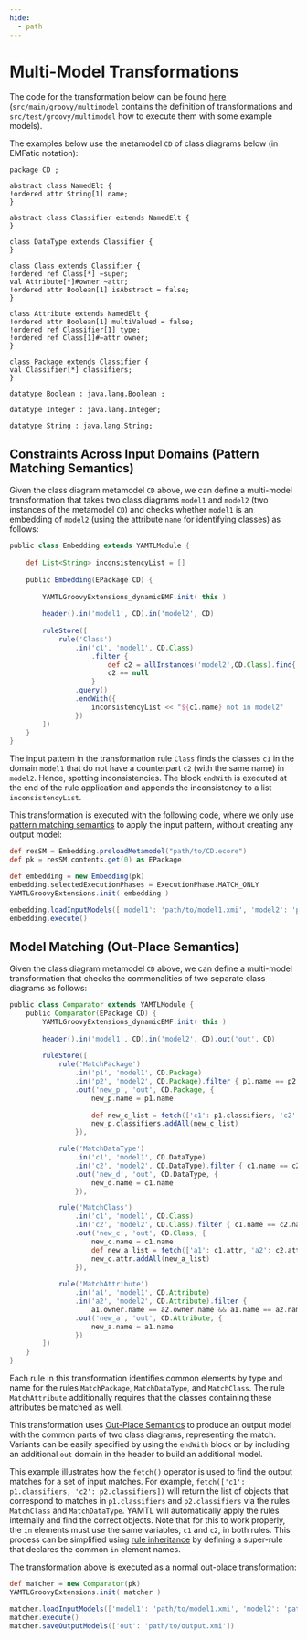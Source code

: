 ```yaml
---
hide:
  - path
---
```


# Multi-Model Transformations

The code for the transformation below can be found [here](https://github.com/yamtl/examples/tree/master/multimodel) (`src/main/groovy/multimodel` contains the definition of transformations and `src/test/groovy/multimodel` how to execute them with some example models).

The examples below use the metamodel `CD` of class diagrams below (in EMFatic notation):

```emfatic
package CD ;

abstract class NamedElt {
!ordered attr String[1] name;
}

abstract class Classifier extends NamedElt {
}

class DataType extends Classifier {
}

class Class extends Classifier {
!ordered ref Class[*] ~super;
val Attribute[*]#owner ~attr;
!ordered attr Boolean[1] isAbstract = false;
}

class Attribute extends NamedElt {
!ordered attr Boolean[1] multiValued = false;
!ordered ref Classifier[1] type;
!ordered ref Class[1]#~attr owner;
}

class Package extends Classifier {
val Classifier[*] classifiers;
}

datatype Boolean : java.lang.Boolean ;

datatype Integer : java.lang.Integer;

datatype String : java.lang.String;
```

## Constraints Across Input Domains (Pattern Matching Semantics)

Given the class diagram metamodel `CD` above, we can define a multi-model transformation that takes two class diagrams `model1` and `model2` (two instances of the metamodel `CD`) and checks whether `model1` is an embedding of `model2` (using the attribute `name` for identifying classes) as follows:

```groovy
public class Embedding extends YAMTLModule {
	
	def List<String> inconsistencyList = []
	
	public Embedding(EPackage CD) {
		
		YAMTLGroovyExtensions_dynamicEMF.init( this )
		
		header().in('model1', CD).in('model2', CD)
		
		ruleStore([
			rule('Class')
				.in('c1', 'model1', CD.Class)
					.filter { 
						def c2 = allInstances('model2',CD.Class).find{ it.name == c1.name}
						c2 == null
					}
				.query()
				.endWith({
					inconsistencyList << "${c1.name} not in model2"
				})
		])
	}	
}
```

The input pattern in the transformation rule `Class` finds the classes `c1` in the domain `model1` that do not have a counterpart `c2` (with the same name) in `model2`. Hence, spotting inconsistencies. The block `endWith` is executed at the end of the rule application and appends the inconsistency to a list `inconsistencyList`.

This transformation is executed with the following code, where we only use [pattern matching semantics](yamtl-reference.html#pattern-matching-semantics) to apply the input pattern, without creating any output model:

```groovy
def resSM = Embedding.preloadMetamodel("path/to/CD.ecore")
def pk = resSM.contents.get(0) as EPackage

def embedding = new Embedding(pk)
embedding.selectedExecutionPhases = ExecutionPhase.MATCH_ONLY
YAMTLGroovyExtensions.init( embedding )

embedding.loadInputModels(['model1': 'path/to/model1.xmi', 'model2': 'path/to/model2.xmi'])
embedding.execute()
```


## Model Matching (Out-Place Semantics)

Given the class diagram metamodel `CD` above, we can define a multi-model transformation that checks the commonalities of two separate class diagrams as follows:


```groovy
public class Comparator extends YAMTLModule {
	public Comparator(EPackage CD) {
		YAMTLGroovyExtensions_dynamicEMF.init( this )
		
		header().in('model1', CD).in('model2', CD).out('out', CD)
		
		ruleStore([
			rule('MatchPackage')
				.in('p1', 'model1', CD.Package)
				.in('p2', 'model2', CD.Package).filter { p1.name == p2.name }
				.out('new_p', 'out', CD.Package, {
					new_p.name = p1.name
					
					def new_c_list = fetch(['c1': p1.classifiers, 'c2': p2.classifiers])
					new_p.classifiers.addAll(new_c_list)
				}),

			rule('MatchDataType')
				.in('c1', 'model1', CD.DataType)
				.in('c2', 'model2', CD.DataType).filter { c1.name == c2.name }
				.out('new_d', 'out', CD.DataType, {
					new_d.name = c1.name
				}),

			rule('MatchClass')
				.in('c1', 'model1', CD.Class)
				.in('c2', 'model2', CD.Class).filter { c1.name == c2.name }
				.out('new_c', 'out', CD.Class, {
					new_c.name = c1.name
					def new_a_list = fetch(['a1': c1.attr, 'a2': c2.attr])
					new_c.attr.addAll(new_a_list)
				}),
			
			rule('MatchAttribute')
				.in('a1', 'model1', CD.Attribute)
				.in('a2', 'model2', CD.Attribute).filter { 
					a1.owner.name == a2.owner.name && a1.name == a2.name }
				.out('new_a', 'out', CD.Attribute, {
					new_a.name = a1.name
				})
		])
	}
}
```

Each rule in this transformation identifies common elements by type and name for the rules `MatchPackage`, `MatchDataType`, and `MatchClass`. The rule `MatchAttribute` additionally requires that the classes containing these attributes be matched as well.

This transformation uses [Out-Place Semantics](yamtl-reference.html#out-place-transformation-semantics) to produce an output model with the common parts of two class diagrams, representing the match. Variants can be easily specified by using the `endWith` block or by including an additional `out` domain in the header to build an additional model.

This example illustrates how the `fetch()` operator is used to find the output matches for a set of input matches. For example, `fetch(['c1': p1.classifiers, 'c2': p2.classifiers])` will return the list of objects that correspond to matches in `p1.classifiers` and `p2.classifiers` via the rules `MatchClass` and `MatchDataType`. YAMTL will automatically apply the rules internally and find the correct objects. Note that for this to work properly, the `in` elements must use the same variables, `c1` and `c2`, in both rules. This process can be simplified using [rule inheritance](yamtl-reference.html#rule-inheritance) by defining a super-rule that declares the common `in` element names.

The transformation above is executed as a normal out-place transformation:


```groovy
def matcher = new Comparator(pk)
YAMTLGroovyExtensions.init( matcher )

matcher.loadInputModels(['model1': 'path/to/model1.xmi', 'model2': 'path/to/model2.xmi'])
matcher.execute()
matcher.saveOutputModels(['out': 'path/to/output.xmi'])
```
